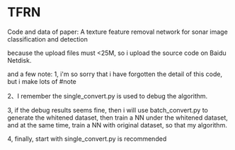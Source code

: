 # TFRN
Code and data of paper: A texture feature removal network for sonar image classification and detection


because the upload files must <25M, so i upload the source code on Baidu Netdisk.

and a few note:
1, i'm so sorry that i have forgotten the detail of this code, but i make lots of #note

2、I remember the single_convert.py is used to debug the algorithm.

3, if the debug results seems fine, then i will use batch_convert.py to generate the whitened dataset, then train a NN under the whitened dataset, and at the same time, train a NN with original dataset, so that my algorithm.

4, finally, start with single_convert.py is recommended
